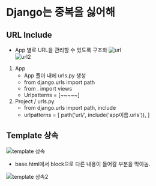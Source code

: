 # Django는 중복을 싫어해

## URL Include
- App 별로 URL을 관리할 수 있도록 구조화
    ![url](https://user-images.githubusercontent.com/63536606/89978052-996e1900-dca7-11ea-8be9-f20bdf909ba8.PNG)<br>
    ![url2](https://user-images.githubusercontent.com/63536606/89978136-c28ea980-dca7-11ea-9d17-185b7fd7e418.PNG)<br>
1. App 
    - App 폴더 내에 urls.py 생성
    - from django.urls import path
    - from . import views
    - Urlpatterns = [~~~~~]
2. Project / urls.py
    - from django.urls import path, include
    - urlpatterns = [
        path('url/', include('app이름.urls')),
    ]

## Template 상속
![template 상속](https://user-images.githubusercontent.com/63536606/89978753-38474500-dca9-11ea-9887-f629201a0427.PNG)
- base.html에서 block으로 다른 내용이 들어갈 부분을 막아놈.

![template 상속2](https://user-images.githubusercontent.com/63536606/89990949-0ee4e400-dcbe-11ea-9132-f47f67548c60.PNG)